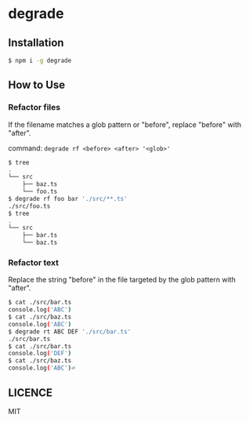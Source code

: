 # degrade

## Installation

```bash
$ npm i -g degrade
```

## How to Use

### Refactor files

If the filename matches a glob pattern or "before", replace "before" with "after".

command: `degrade rf <before> <after> '<glob>'`

```bash
$ tree
.
└── src
    ├── baz.ts
    └── foo.ts
$ degrade rf foo bar './src/**.ts'
./src/foo.ts
$ tree
.
└── src
    ├── bar.ts
    └── baz.ts
```

### Refactor text

Replace the string "before" in the file targeted by the glob pattern with "after".

```bash
$ cat ./src/bar.ts
console.log('ABC')
$ cat ./src/baz.ts
console.log('ABC')
$ degrade rt ABC DEF './src/bar.ts'
./src/bar.ts
$ cat ./src/bar.ts
console.log('DEF')
$ cat ./src/baz.ts
console.log('ABC')⏎
```

## LICENCE

MIT
